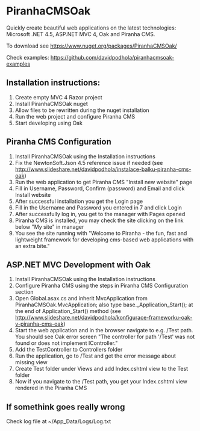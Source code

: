 PiranhaCMSOak
=============

Quickly create beautiful web applications on the latest technologies: Microsoft .NET 4.5, ASP.NET MVC 4, Oak and Piranha CMS.

To download see https://www.nuget.org/packages/PiranhaCMSOak/

Check examples: https://github.com/davidpodhola/piranhacmsoak-examples

Installation instructions:
--------------------------
1. Create empty MVC 4 Razor project
2. Install PiranhaCMSOak nuget
3. Allow files to be rewritten during the nuget installation
4. Run the web project and configure Piranha CMS
5. Start developing using Oak

Piranha CMS Configuration
--------------------------
1. Install PiranhaCMSOak using the Installation instructions
2. Fix the NewtonSoft.Json 4.5 reference issue if needed (see http://www.slideshare.net/davidpodhola/instalace-balku-piranha-cms-oak)
3. Run the web application to get Piranha CMS "Install new website" page
7. Fill in Username, Password, Confirm (password) and Email and click Install website
8. After successful installation you get the Login page
9. Fill in the Username and Password you entered in 7 and click Login
10. After successfully log in, you get to the manager with Pages opened
11. Piranha CMS is installed, you may check the site clicking on the link below "My site" in manager
12. You see the site running with "Welcome to Piranha - the fun, fast and lightweight framework for developing cms-based web applications with an extra bite."

ASP.NET MVC Development with Oak
--------------------------------
1. Install PiranhaCMSOak using the Installation instructions
2. Configure Piranha CMS using the steps in Piranha CMS Configuration section
3. Open Global.asax.cs and inherit MvcApplication from PiranhaCMSOak.MvcApplication; also type base._Application_Start(); at the end of Application_Start() method (see http://www.slideshare.net/davidpodhola/konfigurace-frameworku-oak-v-piranha-cms-oak)
4. Start the web application and in the browser navigate to e.g. /Test path. You should see Oak error screen "The controller for path '/Test' was not found or does not implement IController."
5. Add the TestController to Controllers folder
6. Run the application, go to /Test and get the error message about missing view
7. Create Test folder under Views and add Index.cshtml view to the Test folder
8. Now if you navigate to the /Test path, you get your Index.cshtml view rendered in the Piranha CMS

If somethink goes really wrong
--------------------------------
Check log file at ~/App_Data/Logs/Log.txt
